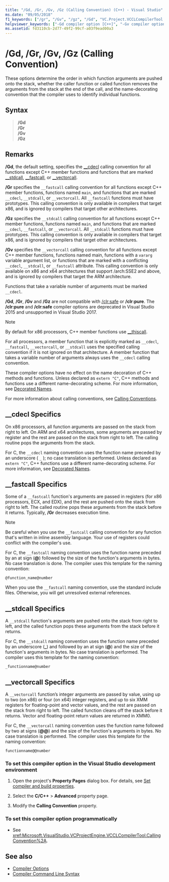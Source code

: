 ```yaml
---
title: "/Gd, /Gr, /Gv, /Gz (Calling Convention) (C++) - Visual Studio"
ms.date: "09/05/2018"
f1_keywords: ["/gr", "/Gv", "/gz", "/Gd", "VC.Project.VCCLCompilerTool.CallingConvention"]
helpviewer_keywords: ["-Gd compiler option [C++]", "-Gv compiler option [C++]", "/Gv compiler option [C++]", "-Gr compiler option [C++]", "Gd compiler option [C++]", "Gr compiler option [C++]", "/Gz compiler option [C++]", "-Gz compiler option [C++]", "/Gd compiler option [C++]", "Gz compiler option [C++]", "Gv compiler option [C++]", "/Gr compiler option [C++]"]
ms.assetid: fd3110cb-2d77-49f2-99cf-a03f9ead00a3
---
```

# /Gd, /Gr, /Gv, /Gz (Calling Convention)

These options determine the order in which function arguments are pushed onto the stack, whether the caller function or called function removes the arguments from the stack at the end of the call, and the name-decorating convention that the compiler uses to identify individual functions.

## Syntax

> **/Gd**<br/>
> **/Gr**<br/>
> **/Gv**<br/>
> **/Gz**<br/>

## Remarks

**/Gd**, the default setting, specifies the [__cdecl](../../cpp/cdecl.md) calling convention for all functions except C++ member functions and functions that are marked [__stdcall](../../cpp/stdcall.md), [__fastcall](../../cpp/fastcall.md), or [__vectorcall](../../cpp/vectorcall.md).

**/Gr** specifies the `__fastcall` calling convention for all functions except C++ member functions, functions named `main`, and functions that are marked `__cdecl`, `__stdcall`, or `__vectorcall`. All `__fastcall` functions must have prototypes. This calling convention is only available in compilers that target x86, and is ignored by compilers that target other architectures.

**/Gz** specifies the `__stdcall` calling convention for all functions except C++ member functions, functions named `main`, and functions that are marked `__cdecl`, `__fastcall`, or `__vectorcall`. All `__stdcall` functions must have prototypes. This calling convention is only available in compilers that target x86, and is ignored by compilers that target other architectures.

**/Gv** specifies the `__vectorcall` calling convention for all functions except C++ member functions, functions named main, functions with a `vararg` variable argument list, or functions that are marked with a conflicting `__cdecl`, `__stdcall`, or `__fastcall` attribute. This calling convention is only available on x86 and x64 architectures that support /arch:SSE2 and above, and is ignored by compilers that target the ARM architecture.

Functions that take a variable number of arguments must be marked `__cdecl`.

**/Gd**, **/Gr**, **/Gv** and **/Gz** are not compatible with [/clr:safe](clr-common-language-runtime-compilation.md) or **/clr:pure**. The **/clr:pure** and **/clr:safe** compiler options are deprecated in Visual Studio 2015 and unsupported in Visual Studio 2017.

> [!NOTE]
> By default for x86 processors, C++ member functions use [__thiscall](../../cpp/thiscall.md).

For all processors, a member function that is explicitly marked as `__cdecl`, `__fastcall`, `__vectorcall`, or `__stdcall` uses the specified calling convention if it is not ignored on that architecture. A member function that takes a variable number of arguments always uses the `__cdecl` calling convention.

These compiler options have no effect on the name decoration of C++ methods and functions. Unless declared as `extern "C"`, C++ methods and functions use a different name-decorating scheme. For more information, see [Decorated Names](decorated-names.md).

For more information about calling conventions, see [Calling Conventions](../../cpp/calling-conventions.md).

## __cdecl Specifics

On x86 processors, all function arguments are passed on the stack from right to left. On ARM and x64 architectures, some arguments are passed by register and the rest are passed on the stack from right to left. The calling routine pops the arguments from the stack.

For C, the `__cdecl` naming convention uses the function name preceded by an underscore ( `_` ); no case translation is performed. Unless declared as `extern "C"`, C++ functions use a different name-decorating scheme. For more information, see [Decorated Names](decorated-names.md).

## __fastcall Specifics

Some of a `__fastcall` function's arguments are passed in registers (for x86 processors, ECX, and EDX), and the rest are pushed onto the stack from right to left. The called routine pops these arguments from the stack before it returns. Typically, **/Gr** decreases execution time.

> [!NOTE]
> Be careful when you use the `__fastcall` calling convention for any function that's written in inline assembly language. Your use of registers could conflict with the compiler's use.

For C, the `__fastcall` naming convention uses the function name preceded by an at sign (**\@**) followed by the size of the function's arguments in bytes. No case translation is done. The compiler uses this template for the naming convention:

`@function_name@number`

When you use the `__fastcall` naming convention, use the standard include files. Otherwise, you will get unresolved external references.

## __stdcall Specifics

A `__stdcall` function's arguments are pushed onto the stack from right to left, and the called function pops these arguments from the stack before it returns.

For C, the `__stdcall` naming convention uses the function name preceded by an underscore (**\_**) and followed by an at sign (**\@**) and the size of the function's arguments in bytes. No case translation is performed. The compiler uses this template for the naming convention:

`_functionname@number`

## __vectorcall Specifics

A `__vectorcall` function’s integer arguments are passed by value, using up to two (on x86) or four (on x64) integer registers, and up to six XMM registers for floating-point and vector values, and the rest are passed on the stack from right to left. The called function cleans off the stack before it returns. Vector and floating-point return values are returned in XMM0.

For C, the `__vectorcall` naming convention uses the function name followed by two at signs (**\@\@**) and the size of the function's arguments in bytes. No case translation is performed. The compiler uses this template for the naming convention:

`functionname@@number`

### To set this compiler option in the Visual Studio development environment

1. Open the project's **Property Pages** dialog box. For details, see [Set compiler and build properties](../working-with-project-properties.md).

1. Select the **C/C++** > **Advanced** property page.

1. Modify the **Calling Convention** property.

### To set this compiler option programmatically

- See <xref:Microsoft.VisualStudio.VCProjectEngine.VCCLCompilerTool.CallingConvention%2A>.

## See also

- [Compiler Options](compiler-options.md)
- [Compiler Command Line Syntax](compiler-command-line-syntax.md)
